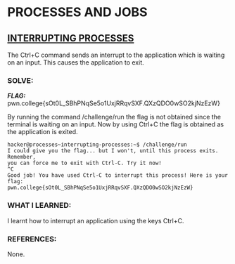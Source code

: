 # **PROCESSES AND JOBS**
## **<ins>INTERRUPTING PROCESSES</ins>**
The Ctrl+C command sends an interrupt to the application which is waiting on an input. This causes the application to exit.

### SOLVE: 
***FLAG:*** pwn.college{sOt0L_SBhPNqSe5o1UxjRRqvSXF.QXzQDO0wSO2kjNzEzW}

By running the command /challenge/run the flag is not obtained since the terminal is waiting on an input.
Now by using Ctrl+C the flag is obtained as the application is exited.


```
hacker@processes~interrupting-processes:~$ /challenge/run
I could give you the flag... but I won't, until this process exits. Remember,
you can force me to exit with Ctrl-C. Try it now!
^C
Good job! You have used Ctrl-C to interrupt this process! Here is your flag:
pwn.college{sOt0L_SBhPNqSe5o1UxjRRqvSXF.QXzQDO0wSO2kjNzEzW}
```

### WHAT I LEARNED:
I learnt how to interrupt an application using the keys Ctrl+C.

### REFERENCES:
None.
